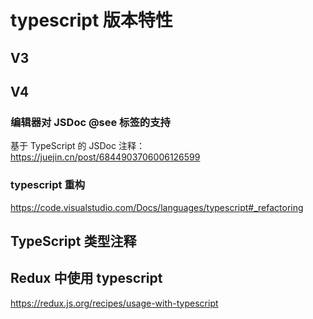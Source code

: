 # typescript 版本特性

## V3

## V4

### 编辑器对 JSDoc @see 标签的支持

基于 TypeScript 的 JSDoc 注释：<https://juejin.cn/post/6844903706006126599>

### typescript 重构

<https://code.visualstudio.com/Docs/languages/typescript#_refactoring>

## TypeScript 类型注释

## Redux 中使用 typescript

<https://redux.js.org/recipes/usage-with-typescript>
